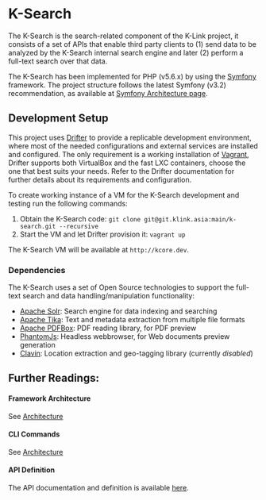 
# K-Search

The K-Search is the search-related component of the K-Link project, it consists of a set of APIs
that enable third party clients to (1) send data to be analyzed by the K-Search internal search
engine and later (2) perform a full-text search over that data.

The K-Search has been implemented for PHP (v5.6.x) by using the [Symfony](http://symfony.com/)
framework.
The project structure follows the latest Symfony (v3.2) recommendation, as available at
[Symfony Architecture page](http://symfony.com/doc/current/quick_tour/the_architecture.html).

## Development Setup

This project uses [Drifter](https://github.com/liip/drifter) to provide a replicable development
environment, where most of the needed configurations and external services are installed and
configured.
The only requirement is a working installation of [Vagrant](https://www.vagrantup.com/), Drifter
supports both VirtualBox and the fast LXC containers, choose the one that best suits your needs.
Refer to the Drifter documentation for further details about its requirements and configuration.

To create working instance of a VM for the K-Search development and testing run the following
commands:

1. Obtain the K-Search code: `git clone git@git.klink.asia:main/k-search.git --recursive`
2. Start the VM and let Drifter provision it: `vagrant up`

The K-Search VM will be available at `http://kcore.dev`.

### Dependencies

The K-Search uses a set of Open Source technologies to support the full-text search and
data handling/manipulation functionality:

- [Apache Solr](http://lucene.apache.org/solr/): Search engine for data indexing and searching
- [Apache Tika](https://tika.apache.org/): Text and metadata extraction from multiple file formats
- [Apache PDFBox](https://pdfbox.apache.org/): PDF reading library, for PDF preview
- [PhantomJs](http://phantomjs.org/): Headless webbrowser, for Web documents preview generation
- [Clavin](https://github.com/Berico-Technologies/CLAVIN): Location extraction and geo-tagging
    library (currently *disabled*)

## Further Readings:

#### Framework Architecture

See [Architecture](docs/architecture.md)

#### CLI Commands

See [Architecture](docs/architecture.md)

#### API Definition

The API documentation and definition is available [here](docs/api.md).
